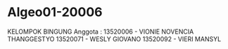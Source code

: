 # Algeo01-20006

KELOMPOK BINGUNG
Anggota :
13520006 - VIONIE NOVENCIA THANGGESTYO
13520071 - WESLY GIOVANO
13520092 - VIERI MANSYL
